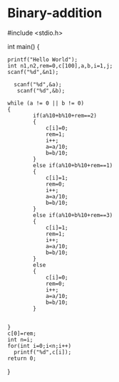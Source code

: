 # Binary-addition

#include <stdio.h>

int main()
{

    printf("Hello World");
    int n1,n2,rem=0,c[100],a,b,i=1,j;
    scanf("%d",&n1);
    
      scanf("%d",&a);
       scanf("%d",&b);
    
    while (a != 0 || b != 0)
    {
            if(a%10+b%10+rem==2)
            {
                c[i]=0;
                rem=1;
                i++;
                a=a/10;
                b=b/10;
            }
            else if(a%10+b%10+rem==1)
            {
                c[i]=1;
                rem=0;
                i++;
                a=a/10;
                b=b/10;
            }
            else if(a%10+b%10+rem==3)
            {
                c[i]=1;
                rem=1;
                i++;
                a=a/10;
                b=b/10;
            }
            else
            {
                c[i]=0;
                rem=0;
                i++;
                a=a/10;
                b=b/10;
            }
            
        
    }
    c[0]=rem;
    int n=i;
    for(int i=0;i<n;i++)
      printf("%d",c[i]);
    return 0;

}
